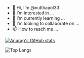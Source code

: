 - 👋 Hi, I’m @nutthapol33
- 👀 I’m interested in ...
- 🌱 I’m currently learning ...
- 💞️ I’m looking to collaborate on ...
- 📫 How to reach me ...

<!---
nutthapol33/nutthapol33 is a ✨ special ✨ repository because its `README.md` (this file) appears on your GitHub profile.
You can click the Preview link to take a look at your changes.
--->

[![Anurag's GitHub stats](https://github-readme-stats.vercel.app/api?username=nutthapol33)](https://github.com/anuraghazra/github-readme-stats)


![Top Langs](https://github-readme-stats.vercel.app/api/top-langs/?username=nutthapol33)
